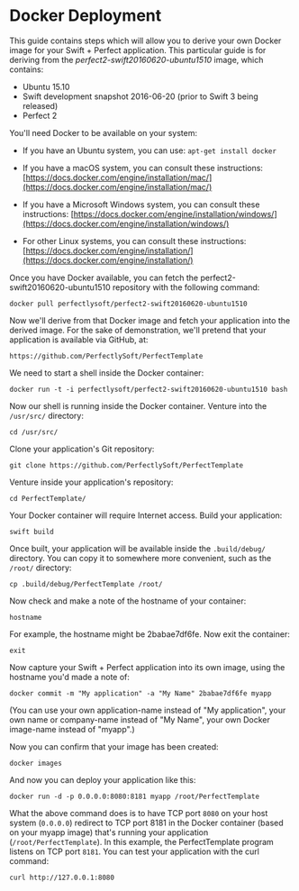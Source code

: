 # Docker Deployment

This guide contains steps which will allow you to derive your own Docker image for your Swift + Perfect application.  This particular guide is for deriving from the *perfect2-swift20160620-ubuntu1510* image, which contains:

* Ubuntu 15.10
* Swift development snapshot 2016-06-20 (prior to Swift 3 being released)
* Perfect 2

You'll need Docker to be available on your system:

* If you have an Ubuntu system, you can use:
`apt-get install docker`

* If you have a macOS system, you can consult these instructions:
[https://docs.docker.com/engine/installation/mac/](https://docs.docker.com/engine/installation/mac/)

* If you have a Microsoft Windows system, you can consult these instructions:
[https://docs.docker.com/engine/installation/windows/](https://docs.docker.com/engine/installation/windows/)

* For other Linux systems, you can consult these instructions:
[https://docs.docker.com/engine/installation/](https://docs.docker.com/engine/installation/)

Once you have Docker available, you can fetch the perfect2-swift20160620-ubuntu1510 repository with the following command:

```
docker pull perfectlysoft/perfect2-swift20160620-ubuntu1510
```

Now we'll derive from that Docker image and fetch your application into the derived image.  For the sake of demonstration, we'll pretend that your application is available via GitHub, at:

```
https://github.com/PerfectlySoft/PerfectTemplate
```

We need to start a shell inside the Docker container:

```
docker run -t -i perfectlysoft/perfect2-swift20160620-ubuntu1510 bash
```

Now our shell is running inside the Docker container.  Venture into the `/usr/src/` directory:

```
cd /usr/src/
```

Clone your application's Git repository:

```
git clone https://github.com/PerfectlySoft/PerfectTemplate
```

Venture inside your application's repository:

```
cd PerfectTemplate/
```

Your Docker container will require Internet access.  Build your application:

```
swift build
```

Once built, your application will be available inside the `.build/debug/` directory.  You can copy it to somewhere more convenient, such as the `/root/` directory:

```
cp .build/debug/PerfectTemplate /root/
```

Now check and make a note of the hostname of your container:

```
hostname
```

For example, the hostname might be 2babae7df6fe.  Now exit the container:

```
exit
```

Now capture your Swift + Perfect application into its own image, using the hostname you'd made a note of:

```
docker commit -m "My application" -a "My Name" 2babae7df6fe myapp
```

(You can use your own application-name instead of "My application", your own name or company-name instead of "My Name", your own Docker image-name instead of "myapp".)

Now you can confirm that your image has been created:

```
docker images
```

And now you can deploy your application like this:

```
docker run -d -p 0.0.0.0:8080:8181 myapp /root/PerfectTemplate
```

What the above command does is to have TCP port `8080` on your host system (`0.0.0.0`) redirect to TCP port 8181 in the Docker container (based on your myapp image) that's running your application (`/root/PerfectTemplate`).  In this example, the PerfectTemplate program listens on TCP port `8181`.  You can test your application with the curl command:

```
curl http://127.0.0.1:8080
```

